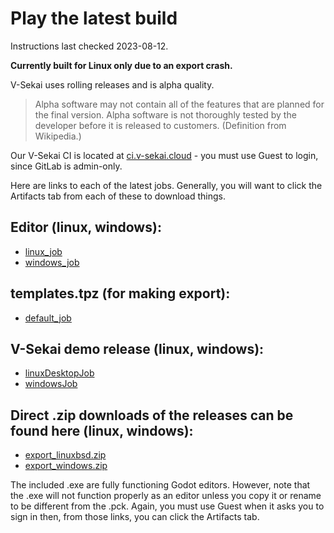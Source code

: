 # Play the latest build

Instructions last checked 2023-08-12.

**Currently built for Linux only due to an export crash.**

V-Sekai uses rolling releases and is alpha quality.

> Alpha software may not contain all of the features that are planned for the final version. Alpha software is not thoroughly tested by the developer before it is released to customers. (Definition from Wikipedia.)

Our V-Sekai CI is located at [ci.v-sekai.cloud](https://ci.v-sekai.cloud) - you must use Guest to login, since GitLab is admin-only.

Here are links to each of the latest jobs. Generally, you will want to click the Artifacts tab from each of these to download things.

## Editor (linux, windows):

- [linux_job](https://ci.v-sekai.cloud/go/tab/build/detail/godot-groups-editor/latest/defaultStage/latest/linux_job)
- [windows_job](https://ci.v-sekai.cloud/go/tab/build/detail/godot-groups-editor/latest/defaultStage/latest/windows_job)

## templates.tpz (for making export):

- [default_job](https://ci.v-sekai.cloud/go/tab/build/detail/godot-groups-editor/latest/templateZipStage/latest/defaultJob)

## V-Sekai demo release (linux, windows):

- [linuxDesktopJob](https://ci.v-sekai.cloud/go/files/groups-export/latest/exportStage/latest/linux_job/export_linuxbsd)
- [windowsJob](https://ci.v-sekai.cloud/go/tab/build/detail/groups-export/latest/exportStage/latest/windows_job)

## Direct .zip downloads of the releases can be found here (linux, windows):

- [export_linuxbsd.zip](https://ci.v-sekai.cloud/go/files/groups-export/latest/exportStage/latest/linux_job/export_linuxbsd.zip)
- [export_windows.zip](https://ci.v-sekai.cloud/go/files/groups-export/latest/exportStage/latest/windows_job/export_windows.zip)

The included .exe are fully functioning Godot editors. However, note that the .exe will not function properly as an editor unless you copy it or rename to be different from the .pck. Again, you must use Guest when it asks you to sign in then, from those links, you can click the Artifacts tab.
